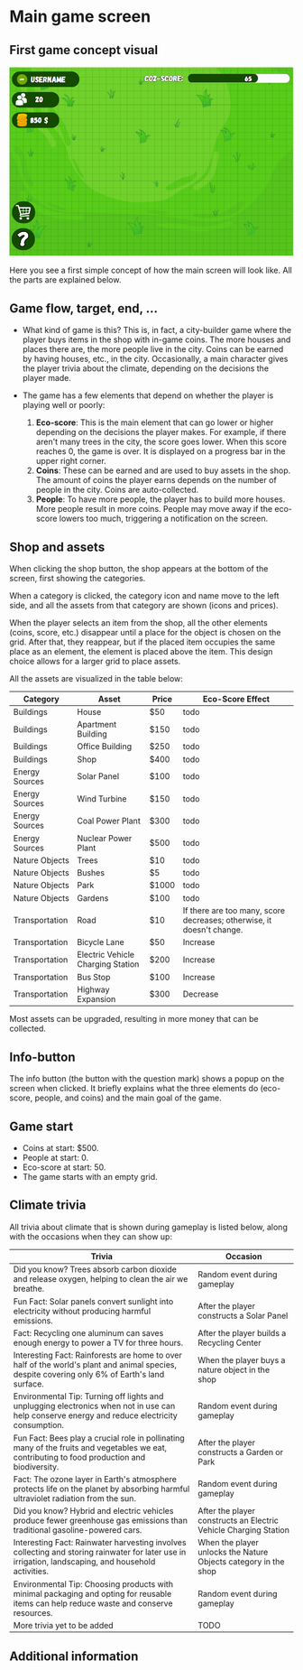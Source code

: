 # Main game screen

## First game concept visual
![first game concept visual](src/image.png)

Here you see a first simple concept of how the main screen will look like. All the parts are explained below.

## Game flow, target, end, ...

- What kind of game is this?
    This is, in fact, a city-builder game where the player buys items in the shop with in-game coins. The more houses and places there are, the more people live in the city. Coins can be earned by having houses, etc., in the city. Occasionally, a main character gives the player trivia about the climate, depending on the decisions the player made.

- The game has a few elements that depend on whether the player is playing well or poorly:
    1. **Eco-score**: This is the main element that can go lower or higher depending on the decisions the player makes. For example, if there aren't many trees in the city, the score goes lower. When this score reaches 0, the game is over. It is displayed on a progress bar in the upper right corner.
    2. **Coins**: These can be earned and are used to buy assets in the shop. The amount of coins the player earns depends on the number of people in the city. Coins are auto-collected.
    3. **People**: To have more people, the player has to build more houses. More people result in more coins. People may move away if the eco-score lowers too much, triggering a notification on the screen.

## Shop and assets

When clicking the shop button, the shop appears at the bottom of the screen, first showing the categories.

When a category is clicked, the category icon and name move to the left side, and all the assets from that category are shown (icons and prices).

When the player selects an item from the shop, all the other elements (coins, score, etc.) disappear until a place for the object is chosen on the grid. After that, they reappear, but if the placed item occupies the same place as an element, the element is placed above the item. This design choice allows for a larger grid to place assets.

All the assets are visualized in the table below:

| Category         | Asset                        | Price | Eco-Score Effect                               |
|------------------|------------------------------|-------|-------------------------------------------------|
| Buildings        | House                        | $50   | todo                                            |
| Buildings        | Apartment Building           | $150  | todo                                            |
| Buildings        | Office Building              | $250  | todo                                            |
| Buildings        | Shop                         | $400  | todo                                            |
| Energy Sources   | Solar Panel                  | $100  | todo                                            |
| Energy Sources   | Wind Turbine                 | $150  | todo                                            |
| Energy Sources   | Coal Power Plant             | $300  | todo                                            |
| Energy Sources   | Nuclear Power Plant          | $500  | todo                                            |
| Nature Objects   | Trees                        | $10   | todo                                            |
| Nature Objects   | Bushes                       | $5    | todo                                            |
| Nature Objects   | Park                         | $1000 | todo                                            |
| Nature Objects   | Gardens                      | $100  | todo                                            |
| Transportation   | Road                         | $10   | If there are too many, score decreases; otherwise, it doesn't change. |
| Transportation   | Bicycle Lane                 | $50   | Increase                                        |
| Transportation   | Electric Vehicle Charging Station | $200 | Increase                                        |
| Transportation   | Bus Stop                     | $100  | Increase                                        |
| Transportation   | Highway Expansion            | $300  | Decrease                                        |

Most assets can be upgraded, resulting in more money that can be collected.

## Info-button

The info button (the button with the question mark) shows a popup on the screen when clicked. It briefly explains what the three elements do (eco-score, people, and coins) and the main goal of the game.

## Game start

- Coins at start: $500.
- People at start: 0.
- Eco-score at start: 50.
- The game starts with an empty grid.

## Climate trivia

All trivia about climate that is shown during gameplay is listed below, along with the occasions when they can show up:

| Trivia                                                                                  | Occasion                            |
|-----------------------------------------------------------------------------------------|-------------------------------------|
| Did you know? Trees absorb carbon dioxide and release oxygen, helping to clean the air we breathe. | Random event during gameplay       |
| Fun Fact: Solar panels convert sunlight into electricity without producing harmful emissions. | After the player constructs a Solar Panel |
| Fact: Recycling one aluminum can saves enough energy to power a TV for three hours.       | After the player builds a Recycling Center |
| Interesting Fact: Rainforests are home to over half of the world's plant and animal species, despite covering only 6% of Earth's land surface. | When the player buys a nature object in the shop |
| Environmental Tip: Turning off lights and unplugging electronics when not in use can help conserve energy and reduce electricity consumption. | Random event during gameplay       |
| Fun Fact: Bees play a crucial role in pollinating many of the fruits and vegetables we eat, contributing to food production and biodiversity. | After the player constructs a Garden or Park |
| Fact: The ozone layer in Earth's atmosphere protects life on the planet by absorbing harmful ultraviolet radiation from the sun. | Random event during gameplay       |
| Did you know? Hybrid and electric vehicles produce fewer greenhouse gas emissions than traditional gasoline-powered cars. | After the player constructs an Electric Vehicle Charging Station |
| Interesting Fact: Rainwater harvesting involves collecting and storing rainwater for later use in irrigation, landscaping, and household activities. | When the player unlocks the Nature Objects category in the shop |
| Environmental Tip: Choosing products with minimal packaging and opting for reusable items can help reduce waste and conserve resources. | Random event during gameplay       |
| More trivia yet to be added                                                             | TODO                                |

## Additional information
